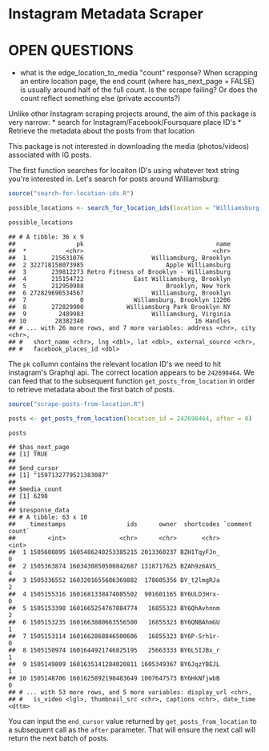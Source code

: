 Instagram Metadata Scraper
================

OPEN QUESTIONS
==============

-   what is the edge\_location\_to\_media "count" response? When scrapping an entire location page, the end count (where has\_next\_page = FALSE) is usually around half of the full count. Is the scrape failing? Or does the count reflect something else (private accounts?)

Unlike other Instagram scraping projects around, the aim of this package is very narrow: \* search for Instagram/Facebook/Foursquare place ID's \* Retrieve the metadata about the posts from that location

This package is not interested in downloading the media (photos/videos) associated with IG posts.

The first function searches for locaiton ID's using whatever text string you're interested in. Let's search for posts around Williamsburg:

``` r
source("search-for-location-ids.R")

possible_locations <- search_for_location_ids(location = "Williamsburg, Brooklyn")

possible_locations
```

    ## # A tibble: 36 x 9
    ##                 pk                                     name
    ##  *           <chr>                                    <chr>
    ##  1       215631076                   Williamsburg, Brooklyn
    ##  2 322718158073985                       Apple Williamsburg
    ##  3       239812273 Retro Fitness of Brooklyn - Williamsburg
    ##  4       215154722              East Williamsburg, Brooklyn
    ##  5       212950988                       Brooklyn, New York
    ##  6 272829696534567                   Williamsburg, Brooklyn
    ##  7               0              Willamsburg, Brooklyn 11206
    ##  8       272829900            Williamsburg Park Brooklyn NY
    ##  9         2489983                   Williamsburg, Virginia
    ## 10        28382340                               16 Handles
    ## # ... with 26 more rows, and 7 more variables: address <chr>, city <chr>,
    ## #   short_name <chr>, lng <dbl>, lat <dbl>, external_source <chr>,
    ## #   facebook_places_id <dbl>

The `pk` collumn contains the relevant location ID's we need to hit instagram's Graphql api. The correct location appears to be `242698464`. We can feed that to the subsequent function `get_posts_from_location` in order to retrieve metadata about the first batch of posts.

``` r
source("scrape-posts-from-location.R")

posts <- get_posts_from_location(location_id = 242698464, after = 0)

posts
```

    ## $has_next_page
    ## [1] TRUE
    ## 
    ## $end_cursor
    ## [1] "1597132779521383087"
    ## 
    ## $media_count
    ## [1] 6298
    ## 
    ## $response_data
    ## # A tibble: 63 x 10
    ##    timestamps                 ids      owner  shortcodes `comment count`
    ##         <int>               <chr>      <chr>       <chr>           <int>
    ##  1 1505608895 1605486240253385215 2013360237 BZH1TqyFJn_               0
    ##  2 1505363874 1603430850500842687 1318717625 BZAh9z6AVS_               4
    ##  3 1505336552 1603201655686369882  178605356 BY_t2lmgRJa               2
    ##  4 1505155316 1601681338474085502  901601165 BY6ULD3Hrx-               0
    ##  5 1505153398 1601665254767884774   16855323 BY6QhAvhnnm               2
    ##  6 1505153235 1601663880663556500   16855323 BY6QNBAhmGU               1
    ##  7 1505153114 1601662868846500606   16855323 BY6P-Srh1r-               0
    ##  8 1505150974 1601644921746825195   25663333 BY6L5IJBx_r               1
    ##  9 1505149809 1601635141284020811 1605349367 BY6JqzYBEJL               1
    ## 10 1505148706 1601625892198483649 1007647573 BY6HkNfjwbB               0
    ## # ... with 53 more rows, and 5 more variables: display_url <chr>,
    ## #   is_video <lgl>, thumbnail_src <chr>, captions <chr>, date_time <dttm>

You can input the `end_cursor` value returned by `get_posts_from_location` to a subsequent call as the `after` parameter. That will ensure the next call will return the next batch of posts.
